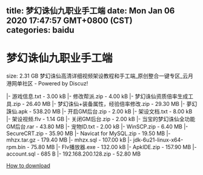 
title: 梦幻诛仙九职业手工端
date: Mon Jan 06 2020 17:47:57 GMT+0800 (CST)    
categories: baidu
---

# 梦幻诛仙九职业手工端
size: 2.31 GB
 梦幻诛仙高清详细视频架设教程和手工端_原创整合一键专区_云月港网单社区 - Powered by Discuz!
 
|- 游戏信息.txt - 3.00 kB
|- 修改帮派.zip - 4.00 kB
|- 梦幻诛仙资质倍率生成工具.zip - 26.40 MB
|- 梦幻诛仙+装备属性，经验倍率修改.zip - 29.30 MB
|- 夢幻誅仙.apk - 538.20 MB
|- 开启GM后台.zip - 2.00 kB
|- 架设文档.txt - 8.00 kB
|- 架设视频.flv - 1.14 GB
|- 关闭GM后台.zip - 2.00 kB
|- 当宝的梦幻诛仙全功能GM后台.rar - 43.80 MB
|- 宠物ID.txt - 2.00 kB
|- WinSCP.zip - 6.40 MB
|- SecureCRT.zip - 35.90 MB
|- Navicat for MySQL.zip - 19.50 MB
|- mhzx.tar.gz - 179.40 MB
|- mhzx.sql - 107.00 kB
|- jdk-6u21-linux-x64-rpm.bin - 75.80 MB
|- Flv播放器.exe - 132.00 kB
|- ApkIDE.zip - 157.90 MB
|- account.sql - 685 B
|- 192.168.200.128.zip - 52.80 MB

[How to download](https://bpcam.bemobtrk.com/go/2ceec3aa-1ca2-46d6-b9ff-aaa5c184517c?jno=3952)